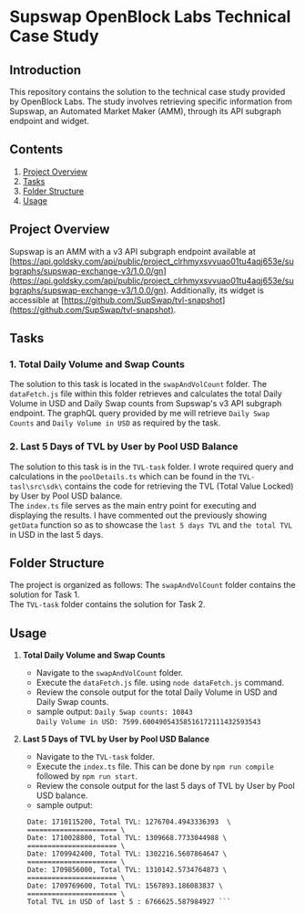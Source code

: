 # Supswap OpenBlock Labs Technical Case Study

## Introduction

This repository contains the solution to the technical case study provided by OpenBlock Labs. The study involves retrieving specific information from Supswap, an Automated Market Maker (AMM), through its API subgraph endpoint and widget.

## Contents

1. [Project Overview](#project-overview)
2. [Tasks](#tasks)
3. [Folder Structure](#folder-structure)
4. [Usage](#usage)

## Project Overview

Supswap is an AMM with a v3 API subgraph endpoint available at [https://api.goldsky.com/api/public/project_clrhmyxsvvuao01tu4aqj653e/subgraphs/supswap-exchange-v3/1.0.0/gn](https://api.goldsky.com/api/public/project_clrhmyxsvvuao01tu4aqj653e/subgraphs/supswap-exchange-v3/1.0.0/gn). Additionally, its widget is accessible at [https://github.com/SupSwap/tvl-snapshot](https://github.com/SupSwap/tvl-snapshot).

## Tasks

### 1. Total Daily Volume and Swap Counts
The solution to this task is located in the `swapAndVolCount` folder. The `dataFetch.js` file within this folder retrieves and calculates the total Daily Volume in USD and Daily Swap counts from Supswap's v3 API subgraph endpoint.
The graphQL query provided by me will retrieve `Daily Swap Counts` and `Daily Volume in USD` as required by the task.

### 2. Last 5 Days of TVL by User by Pool USD Balance
The solution to this task is in the `TVL-task` folder. I wrote required query and calculations in the `poolDetails.ts` which can be found in the `TVL-tasl\src\sdk\`  contains the code for retrieving the  TVL (Total Value Locked) by User by Pool USD balance. \
The `index.ts` file serves as the main entry point for executing and displaying the results. I have commented out the previously showing `getData` function so as to showcase the `last 5 days TVL` and `the total TVL` in USD in the last 5 days.

## Folder Structure

The project is organized as follows:
 The `swapAndVolCount` folder contains the solution for Task 1. \
 The `TVL-task` folder contains the solution for Task 2.

## Usage

1. **Total Daily Volume and Swap Counts**
   - Navigate to the `swapAndVolCount` folder.
   - Execute the `dataFetch.js` file. using `node dataFetch.js` command.
   - Review the console output for the total Daily Volume in USD and Daily Swap counts.
   - sample output:
   `Daily Swap counts: 10843` \
   `Daily Volume in USD: 7599.60049054358516172111432593543`

2. **Last 5 Days of TVL by User by Pool USD Balance**
   - Navigate to the `TVL-task` folder.
   - Execute the `index.ts` file. This can be done by `npm run compile` followed by `npm run start`.
   - Review the console output for the last 5 days of TVL by User by Pool USD balance.
   - sample output:
   ``` 
    Date: 1710115200, Total TVL: 1276704.4943336393  \
    ====================== \
    Date: 1710028800, Total TVL: 1309668.7733044988 \
    ====================== \
    Date: 1709942400, Total TVL: 1302216.5607864647 \
    ====================== \
    Date: 1709856000, Total TVL: 1310142.5734764873 \
    ====================== \
    Date: 1709769600, Total TVL: 1567893.186083837 \
    ====================== \
    Total TVL in USD of last 5 : 6766625.587984927 ```
